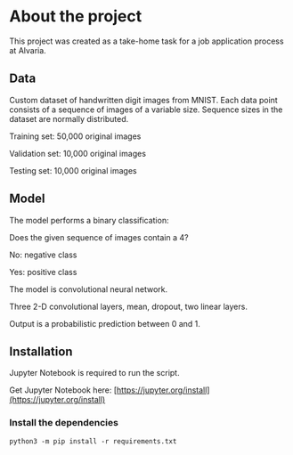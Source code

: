 # About the project

This project was created as a take-home task for a job application process at Alvaria.

## Data

Custom dataset of handwritten digit images from MNIST.
Each data point consists of a sequence of images of a variable size.
Sequence sizes in the dataset are normally distributed.

Training set: 50,000 original images

Validation set: 10,000 original images

Testing set: 10,000 original images

## Model

The model performs a binary classification:

Does the given sequence of images contain a 4?

No: negative class

Yes: positive class

The model is convolutional neural network.

Three 2-D convolutional layers, mean, dropout, two linear layers.

Output is a probabilistic prediction between 0 and 1.

## Installation

Jupyter Notebook is required to run the script.

Get Jupyter Notebook here: [https://jupyter.org/install](https://jupyter.org/install)
### Install the dependencies

`python3 -m pip install -r requirements.txt`


